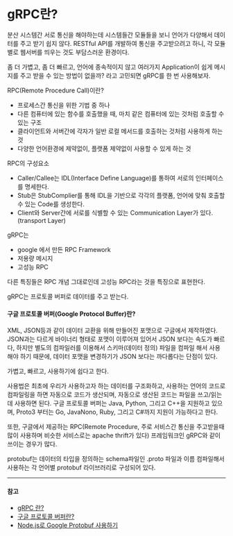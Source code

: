 # gRPC란?

분산 시스템간 서로 통신을 해야하는데 시스템들간 모듈들을 보니 언어가 다양해서 데이터를 주고 받기 쉽지 않다. RESTful API를 개발하여 통신을 주고받으려고 하니, 각 모듈별로 웹서버를 띄우는 것도 부담스러운 환경이다.

좀 더 가볍고, 좀 더 빠르고, 언어에 종속적이지 않고 여러가지 Application이 쉽게 메시지를 주고 받을 수 있는 방법이 없을까? 라고 고민되면 gRPC를 한 번 사용해보자.

RPC(Remote Procedure Call)이란?
- 프로세스간 통신을 위한 기법 중 하나
- 다른 컴퓨터에 있는 함수를 호출했을 때, 마치 같은 컴퓨터에 있는 것처럼 호출할 수 있는 구조
- 클라이언트와 서버간에 각자가 일반 로컬 메서드를 호출하는 것처럼 사용하게 하는 것
- 다양한 언어환경에 제약없이, 플랫폼 제약없이 사용할 수 있게 하는 것

RPC의 구성요소
- Caller/Callee는 IDL(Interface Define Language)를 통하여 서로의 인터페이스를 명세한다. 
- Stub은 StubComplier를 통해 IDL을 기반으로 각각의 플랫폼, 언어에 맞춰 호출할 수 있는 Code를 생성한다. 
- Client와 Server간에 서로를 식별할 수 있는 Communication Layer가 있다. (transport Layer)

gRPC는
- google 에서 만든 RPC Framework
- 저용량 메시지
- 고성능 RPC 

다른 특징들은 RPC 개념 그대로인데 고성능 RPC라는 것을 특징으로 표현한다.

gRPC는 프로토콜 버퍼로 데이터를 주고 받는다.

#### 구글 프로토콜 버퍼(Google Protocol Buffer)란?

XML, JSON등과 같이 데이터 교환을 위해 만들어진 포맷으로 구글에서 제작하였다. JSON과는 다르게 바이너리 형태로 포맷이 이루어져 있어서 JSON 보다는 속도가 빠르다, 하지만 별도의 컴파일러를 이용해서 스키마(데이터 정의) 파일을 컴파일 해서 사용해야 하기 때문에, 데이터 포맷을 변경하기가 JSON 보다는 까다롭다는 단점이 있다.

가볍고, 빠르고, 사용하기에 쉽다고 한다.

사용법은 최초에 우리가 사용하고자 하는 데이터를 구조화하고, 사용하는 언어의 코드로 컴파일링을 하면 자동으로 코드가 생산되며, 자동으로 생산된 코드는 파일을 쓰고/읽는데 사용하면 된다. 구글 프로토콜 버퍼는 Java, Python, 그리고 C++을 지원하고 있으며, Proto3 부터는 Go, JavaNono, Ruby, 그리고 C#까지 지원이 가능하다고 한다.

또한, 구글에서 제공하는 RPC(Remote Procedure, 주로 서비스간 통신을 주고받을때 많이 사용하며 비슷한 서비스로는 apache thrift가 있다) 프레임워크인 gRPC와 같이 쓰이는 경우가 많다.

protobuf는 데이터의 타입을 정의하는 schema파일인 .proto 파일과 이름 컴파일해서 사용하는 각 언어별 protobuf 라이브러리로 구성되어 있다.

---
#### 참고

- [gRPC 란?](https://blog.naver.com/phh0606c/221718739856)
- [구글 프로토콜 버퍼란?](https://ourcstory.tistory.com/47)
- [Node.js로 Google Protobuf 사용하기](https://semtax.tistory.com/27)